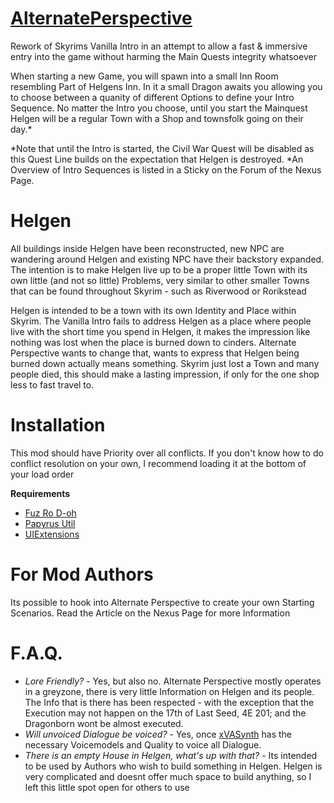 # [AlternatePerspective](https://www.nexusmods.com/skyrimspecialedition/mods/50307/)
Rework of Skyrims Vanilla Intro in an attempt to allow a fast &amp; immersive entry into the game without harming the Main Quests integrity whatsoever

When starting a new Game, you will spawn into a small Inn Room resembling Part of Helgens Inn. In it a small Dragon awaits you allowing you to choose between a quanity of different Options to define your Intro Sequence.
No matter the Intro you choose, until you start the Mainquest Helgen will be a regular Town with a Shop and townsfolk going on their day.*

*Note that until the Intro is started, the Civil War Quest will be disabled as this Quest Line builds on the expectation that Helgen is destroyed.
*An Overview of Intro Sequences is listed in a Sticky on the Forum of the Nexus Page.

# Helgen
All buildings inside Helgen have been reconstructed, new NPC are wandering around Helgen and existing NPC have their backstory expanded. The intention is to make Helgen live up to be a proper little Town with its own little (and not so little) Problems, very similar to other smaller Towns that can be found throughout Skyrim - such as Riverwood or Rorikstead

Helgen is intended to be a town with its own Identity and Place within Skyrim. The Vanilla Intro fails to address Helgen as a place where people live with the short time you spend in Helgen, it makes the impression like nothing was lost when the place is burned down to cinders. Alternate Perspective wants to change that, wants to express that Helgen being burned down actually means something. Skyrim just lost a Town and many people died, this should make a lasting impression, if only for the one shop less to fast travel to.

# Installation
This mod should have Priority over all conflicts. If you don't know how to do conflict resolution on your own, I recommend loading it at the bottom of your load order

**Requirements**
- [Fuz Ro D-oh](https://www.nexusmods.com/skyrimspecialedition/mods/15109)
- [Papyrus Util](https://www.nexusmods.com/skyrimspecialedition/mods/13048)
- [UIExtensions](https://www.nexusmods.com/skyrimspecialedition/mods/17561)

# For Mod Authors
Its possible to hook into Alternate Perspective to create your own Starting Scenarios. Read the Article on the Nexus Page for more Information

# F.A.Q.
- _Lore Friendly?_ - Yes, but also no. Alternate Perspective mostly operates in a greyzone, there is very little Information on Helgen and its people. The Info that is there has been respected - with the exception that the Execution may not happen on the 17th of Last Seed, 4E 201; and the Dragonborn wont be almost executed.
- _Will unvoiced Dialogue be voiced?_ - Yes, once [xVASynth](https://www.nexusmods.com/skyrimspecialedition/mods/44184) has the necessary Voicemodels and Quality to voice all Dialogue.
- _There is an empty House in Helgen, what's up with that?_ - Its intended to be used by Authors who wish to build something in Helgen. Helgen is very complicated and doesnt offer much space to build anything, so I left this little spot open for others to use
